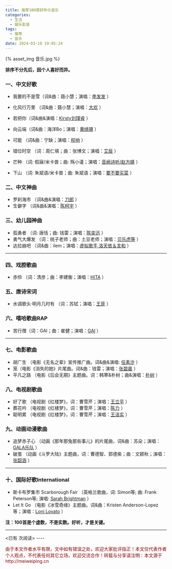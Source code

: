 ```yaml
---
title: 推荐100首好听の音乐
categories:
  - 生活
  - 娱乐影音
tags:
  - 推荐
  - 音乐
date: 2024-03-18 19:05:24
---
```


{% asset_img 音乐.jpg %} 

**排序不分先后，因个人喜好而异。**

### 一、中文好歌
- 我要的不是雪（词&曲：聂小慧；演唱：[李发发](https://www.kugou.com/mixsong/9l3qf0f5.html) ）
- 化风行万里 （词&曲：聂小慧；演唱：[大欢](https://y.qq.com/n/ryqq/songDetail/000bQKm018ahyn) ）

- 若把你（词&曲&演唱：[Kirsty刘瑾睿](https://music.163.com/#/song?id=865632948) ）
- 向云端（词&曲：海洋Bo；演唱：[黄绮珊](https://music.163.com/#/program?id=2523820863) ）

- 可能 （词&曲：宁缺；演唱：[程响](https://music.163.com/#/song?id=1950343972) ）
- 错位时空 （词：周仁填；曲：张博文；演唱：[艾辰](https://music.163.com/#/mv?id=14690106) ）

- 芒种 （词: 假寐/米卡兽；曲: 殇小谨；演唱：[音阙诗听/赵方婧](https://music.163.com/#/song?id=1414858365) ）
- 下山 （词: 朱斌语/米卡兽；曲: 朱斌语；演唱：[要不要买菜](https://music.163.com/#/song?id=1446837083) ）

### 二、中文神曲
- 罗刹海市 （词&曲&演唱：[刀郎](https://v.qq.com/x/page/e35279mxypn.html) ）
- 生僻字 （词&曲&演唱：[陈柯宇](https://www.bilibili.com/video/BV1Dt411b7xp/) ）

### 三、幼儿园神曲
- 孤勇者 （词: 唐恬；曲: 钱雷；演唱：[陈奕迅](https://music.163.com/#/song?id=1985221664) ）
- 勇气大爆发 （词：桃子老师；曲：土豆老师；演唱：[贝乐虎等](https://v.qq.com/x/page/j32541riqk4.html) ）
- 达拉崩吧 （词&曲：ilem；演唱：[虚拟歌手 洛天依＆言和](https://www.bilibili.com/video/BV1A4411t7Sc/?spm_id_from=333.337.search-card.all.click) ）

------

### 四、戏腔歌曲
- 赤伶 （词：清彦；曲：李建衡；演唱：[HITA](https://www.kugou.com/song/q7lglac.html#1wpzm15a) ）

### 五、唐诗宋词
- 水调歌头·明月几时有 （词：苏轼；演唱：[王菲](https://y.qq.com/n/ryqq/songDetail/002HtUHs1o5Z6U) ）

### 六、嘻哈歌曲RAP
- 苦行僧（词：GAI；曲：崔健；演唱：[GAI](https://www.douyin.com/video/7116062658645773602) ）

------

### 七、电影歌曲
- 胡广生 （电影《无名之辈》宣传推广曲。词&曲&演唱: [任素汐](https://music.163.com/#/mv?id=10834280) ）
- 笼（电影《消失的她》片尾曲。词&曲：钱雷；演唱：[张碧晨](https://music.163.com/#/mv?id=14636451) ）
- 平凡之路 （电影《后会无期》主题曲。词：韩寒&朴树；曲&演唱：[朴树](https://y.qq.com/n/ryqq/songDetail/000T1Ws32MWrUj) ）

### 八、电视剧歌曲
- 好了歌 （电视剧《红楼梦》，词：曹雪芹；演唱：[王立平](https://music.163.com/#/song?id=159434) ）
- 葬花吟 （电视剧《红楼梦》，词：曹雪芹；演唱：[陈力](https://music.163.com/#/song?id=159394) ）
- 聪明累 （电视剧《红楼梦》，词：曹雪芹；演唱：[王洁实](https://music.163.com/#/song?id=159390) ）

### 九、动画动漫歌曲
- 追梦赤子心 （动画《那年那兔那些事儿》的片尾曲，词&曲：苏朵；演唱：[GALA乐队](https://tv.sohu.com/v/cGwvOTQyODkzNi8yMTYwMTg5NTYuc2h0bWw=.html) ）
- 破茧 （动画《斗罗大陆》主题曲，词：曹德智、郭德紫；曲：文颖秋；演唱：[张韶涵](https://www.bilibili.com/video/BV1RK4y1x7nP/?spm_id_from=333.337.search-card.all.click) ）

------

### 十、国际好歌International
- 斯卡布罗集市 Scarborough Fair （英格兰歌曲，词: Simon等; 曲: Frank Peterson等; 演唱: [Sarah Brightman](https://music.163.com/#/song?id=3405868) ）
- Let It Go （电影《冰雪奇缘》主题曲。词&曲：Kristen Anderson-Lopez等；演唱：[Loni Lovato](https://v.qq.com/x/page/a00138nr42c.html) ）

**注：100首是个虚数，不是实数。好听，才是关键。**

----
<span id="busuanzi_container_page_pv">
<已有 <span id="busuanzi_value_page_pv"></span> 次阅读>
</span>
----

<p style="color:darkred"> 由于本文作者水平有限，文中如有错误之处，欢迎大家批评指正！本文仅代表作者个人观点，不代表任何其它立场，欢迎交流合作！转载与分享请注明：本文源于 http://meiweiping.cn </p>
